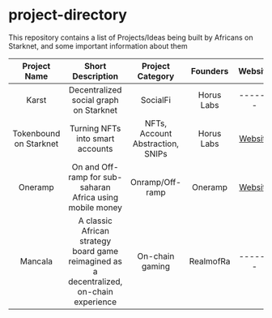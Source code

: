 # project-directory
This repository contains a list of Projects/Ideas being built by Africans on Starknet, and some important information about them

| Project Name | Short Description    | Project Category  | Founders   | Website | Social | Github |
| :---:   | :---: | :---: | :---: | :---: | :---: | :---: |
| Karst | Decentralized social graph on Starknet   | SocialFi | Horus Labs   | -------   | [Twitter](https://x.com/horuslabsio)   | would be OS soon   |
| Tokenbound on Starknet | Turning NFTs into smart accounts   | NFTs, Account Abstraction, SNIPs | Horus Labs   | [Website](https://starknet-tokenbound.com/)   | [Twitter](https://x.com/horuslabsio)   | [Github](https://github.com/horuslabsio/TBA)   |
| Oneramp | On and Off-ramp for sub-saharan Africa using mobile money  | Onramp/Off-ramp | Oneramp   | [Website](https://oneramp.io/)   | [Twitter](https://x.com/0xoneramp)   | [Github](https://github.com/oneramp/)    |
| Mancala | A classic African strategy board game reimagined as a decentralized, on-chain experience  | On-chain gaming | RealmofRa   | -------   | [Twitter](https://x.com/realm_of_ra)   | [Github](https://github.com/realm-of-ra/mancala)    |

